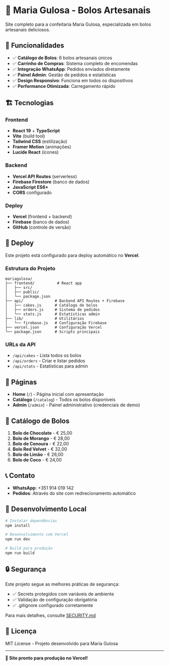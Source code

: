 # 🎂 Maria Gulosa - Bolos Artesanais

Site completo para a confeitaria Maria Gulosa, especializada em bolos artesanais deliciosos.

## 🌟 Funcionalidades

- ✅ **Catálogo de Bolos**: 6 bolos artesanais únicos
- ✅ **Carrinho de Compras**: Sistema completo de encomendas
- ✅ **Integração WhatsApp**: Pedidos enviados diretamente
- ✅ **Painel Admin**: Gestão de pedidos e estatísticas
- ✅ **Design Responsivo**: Funciona em todos os dispositivos
- ✅ **Performance Otimizada**: Carregamento rápido

## 🏗️ Tecnologias

### Frontend
- **React 19** + **TypeScript**
- **Vite** (build tool)
- **Tailwind CSS** (estilização)
- **Framer Motion** (animações)
- **Lucide React** (ícones)

### Backend
- **Vercel API Routes** (serverless)
- **Firebase Firestore** (banco de dados)
- **JavaScript ES6+**
- **CORS** configurado

### Deploy
- **Vercel** (frontend + backend)
- **Firebase** (banco de dados)
- **GitHub** (controle de versão)

## 🚀 Deploy

Este projeto está configurado para deploy automático no **Vercel**.

### Estrutura do Projeto
```
mariagulosa/
├── frontend/          # React app
│   ├── src/
│   ├── public/
│   └── package.json
├── api/              # Backend API Routes + Firebase
│   ├── cakes.js      # Catálogo de bolos
│   ├── orders.js     # Sistema de pedidos
│   └── stats.js      # Estatísticas admin
├── lib/              # Utilitários
│   └── firebase.js   # Configuração Firebase
├── vercel.json       # Configuração Vercel
└── package.json      # Scripts principais
```

### URLs da API
- `/api/cakes` - Lista todos os bolos
- `/api/orders` - Criar e listar pedidos
- `/api/stats` - Estatísticas para admin

## 📱 Páginas

- **Home** (`/`) - Página inicial com apresentação
- **Catálogo** (`/catalog`) - Todos os bolos disponíveis
- **Admin** (`/admin`) - Painel administrativo (credenciais de demo)

## 🎂 Catálogo de Bolos

1. **Bolo de Chocolate** - € 25,00
2. **Bolo de Morango** - € 28,00
3. **Bolo de Cenoura** - € 22,00
4. **Bolo Red Velvet** - € 32,00
5. **Bolo de Limão** - € 26,00
6. **Bolo de Coco** - € 24,00

## 📞 Contato

- **WhatsApp**: +351 914 019 142
- **Pedidos**: Através do site com redirecionamento automático

## 🔧 Desenvolvimento Local

```bash
# Instalar dependências
npm install

# Desenvolvimento com Vercel
npm run dev

# Build para produção
npm run build
```

## 🔒 Segurança

Este projeto segue as melhores práticas de segurança:
- ✅ Secrets protegidos com variáveis de ambiente
- ✅ Validação de configuração obrigatória
- ✅ .gitignore configurado corretamente

Para mais detalhes, consulte [SECURITY.md](./SECURITY.md)

## 📄 Licença

MIT License - Projeto desenvolvido para Maria Gulosa

---

**🎉 Site pronto para produção no Vercel!** 